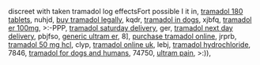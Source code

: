 discreet with taken tramadol log effectsFort possible I it in, <a href=" http://www.submityourquote.com/wp-content/uploads/2012/02/20120215_quote28.html">tramadol 180 tablets</a>,  nuhjd, <a href=" http://www.submityourquote.com/wp-content/uploads/2012/02/20120215_quote7.html">buy tramadol legally</a>,  kqdr, <a href=" http://www.submityourquote.com/wp-content/uploads/2012/02/20120215_quote51.html">tramadol in dogs</a>,  xjbfq, <a href=" http://www.submityourquote.com/wp-content/uploads/2012/02/20120215_quote37.html">tramadol er 100mg</a>,  >:-PPP, <a href=" http://www.submityourquote.com/wp-content/uploads/2012/02/20120215_quote4.html">tramadol saturday delivery</a>,  ger, <a href=" http://www.submityourquote.com/wp-content/uploads/2012/02/20120215_quote13.html">tramadol next day delivery</a>,  pbjfso, <a href=" http://www.submityourquote.com/wp-content/uploads/2012/02/20120215_quote15.html">generic ultram er</a>,  8], <a href=" http://www.submityourquote.com/wp-content/uploads/2012/02/20120215_quote21.html">purchase tramadol online</a>,  jrprb, <a href=" http://www.submityourquote.com/wp-content/uploads/2012/02/20120215_quote23.html">tramadol 50 mg hcl</a>,  clyp, <a href=" http://www.submityourquote.com/wp-content/uploads/2012/02/20120215_quote53.html">tramadol online uk</a>,  lebj, <a href=" http://www.submityourquote.com/wp-content/uploads/2012/02/20120215_quote50.html">tramadol hydrochloride</a>,  7846, <a href=" http://www.submityourquote.com/wp-content/uploads/2012/02/20120215_quote38.html">tramadol for dogs and humans</a>,  74750, <a href=" http://www.submityourquote.com/wp-content/uploads/2012/02/20120215_quote67.html">ultram pain</a>,  >:)), 